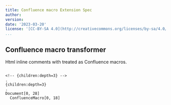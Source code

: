 ```yaml
---
title: Confluence macro Extension Spec
author:
version:
date: '2023-03-20'
license: '[CC-BY-SA 4.0](http://creativecommons.org/licenses/by-sa/4.0/)'
...
```



## Confluence macro transformer

Html inline comments with <!-- { } --> treated as Confluence macros.

```````````````````````````````` example Confluence macro transformer: 1

<!-- {children:depth=3} -->
.
{children:depth=3}
.
Document[0, 28]
  ConfluenceMacro[0, 18]
````````````````````````````````